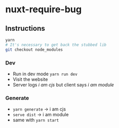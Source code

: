 # nuxt-require-bug

## Instructions

```sh
yarn
# It's necessary to get back the stubbed lib
git checkout node_modules
```

### Dev

- Run in dev mode `yarn run dev`
- Visit the website
- Server logs _i am cjs_ but client says _i am module_

### Generate

- `yarn generate` -> i am cjs
- `serve dist` -> i am module
- same with `yarn start`
